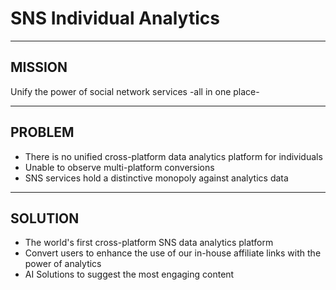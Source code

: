 # SNS Individual Analytics

---

## MISSION

Unify the power of social network services -all in one place-

---

## PROBLEM

- There is no unified cross-platform data analytics platform for individuals
- Unable to observe multi-platform conversions
- SNS services hold a distinctive monopoly against analytics data

---

## SOLUTION

- The world's first cross-platform SNS data analytics platform
- Convert users to enhance the use of our in-house affiliate links with the power of analytics
- AI Solutions to suggest the most engaging content
